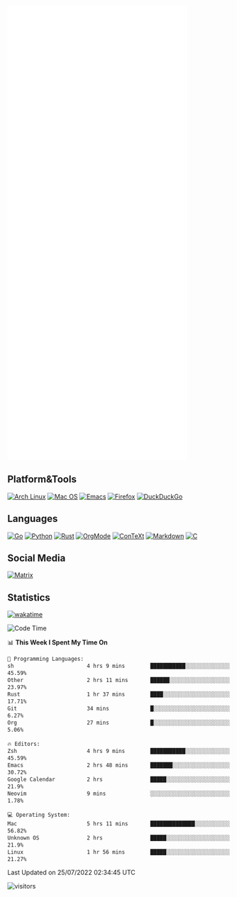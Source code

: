 ![Metrics](https://github.com/SteamedFish/SteamedFish/blob/master/github-metrics.svg)

## Platform&Tools

[![Arch Linux](https://img.shields.io/badge/ArchLinux-1793D1?logo=arch-linux&logoColor=fff&style=flat-square)](https://archlinux.org/)
[![Mac OS](https://img.shields.io/badge/MacOS-000000?style=flat-square&logo=macos&logoColor=F0F0F0)](https://www.apple.com/macos/)
[![Emacs](https://img.shields.io/badge/Emacs-%237F5AB6.svg?&style=flat-square&logo=gnu-emacs&logoColor=white)](https://www.gnu.org/software/emacs/)
[![Firefox](https://img.shields.io/badge/Firefox-FF7139?style=flat-square&logo=Firefox-Browser&logoColor=white)](https://firefox.com/)
[![DuckDuckGo](https://img.shields.io/badge/DuckDuckGo-DE5833?style=flat-square&logo=DuckDuckGo&logoColor=white)](https://duckduckgo.com/)

## Languages

[![Go](https://img.shields.io/badge/Golang-%2300ADD8.svg?style=flat-square&logo=go&logoColor=white)](https://golang.org/)
[![Python](https://img.shields.io/badge/Python-3670A0?style=flat-square&logo=python&logoColor=ffdd54)](https://www.python.org/)
[![Rust](https://img.shields.io/badge/Rust-%23000000.svg?style=flat-square&logo=rust&logoColor=white)](https://www.rust-lang.org/)
[![OrgMode](https://img.shields.io/badge/OrgMode-%23000000.svg?style=flat-square&logo=org&logoColor=white)](https://orgmode.org/)
[![ConTeXt](https://img.shields.io/badge/ConTeXt-%23008080.svg?style=flat-square&logo=latex&logoColor=white)](https://contextgarden.net/)
[![Markdown](https://img.shields.io/badge/MarkDown-%23000000.svg?style=flat-square&logo=markdown&logoColor=white)](https://daringfireball.net/projects/markdown/)
[![C](https://img.shields.io/badge/C-%2300599C.svg?style=flat-square&logo=c&logoColor=white)](https://www.iso.org/standard/74528.html)

## Social Media

[![Matrix](https://img.shields.io/badge/SteamedFish-2CA5E0?style=social&logo=matrix&logoColor=black)](https://matrix.to/#/@i:steamedfish.org)

## Statistics
[![wakatime](https://wakatime.com/badge/user/168280d6-fcf2-4b4f-ad3a-dc4612f35b38.svg)](https://wakatime.com/@168280d6-fcf2-4b4f-ad3a-dc4612f35b38)

<!--START_SECTION:waka-->
![Code Time](http://img.shields.io/badge/Code%20Time-1%2C929%20hrs%2056%20mins-blue)

📊 **This Week I Spent My Time On** 

```text
💬 Programming Languages: 
sh                       4 hrs 9 mins        ███████████░░░░░░░░░░░░░░   45.59% 
Other                    2 hrs 11 mins       ██████░░░░░░░░░░░░░░░░░░░   23.97% 
Rust                     1 hr 37 mins        ████░░░░░░░░░░░░░░░░░░░░░   17.71% 
Git                      34 mins             █░░░░░░░░░░░░░░░░░░░░░░░░   6.27% 
Org                      27 mins             █░░░░░░░░░░░░░░░░░░░░░░░░   5.06%

🔥 Editors: 
Zsh                      4 hrs 9 mins        ███████████░░░░░░░░░░░░░░   45.59% 
Emacs                    2 hrs 48 mins       ███████░░░░░░░░░░░░░░░░░░   30.72% 
Google Calendar          2 hrs               █████░░░░░░░░░░░░░░░░░░░░   21.9% 
Neovim                   9 mins              ░░░░░░░░░░░░░░░░░░░░░░░░░   1.78%

💻 Operating System: 
Mac                      5 hrs 11 mins       ██████████████░░░░░░░░░░░   56.82% 
Unknown OS               2 hrs               █████░░░░░░░░░░░░░░░░░░░░   21.9% 
Linux                    1 hr 56 mins        █████░░░░░░░░░░░░░░░░░░░░   21.27%

```


 Last Updated on 25/07/2022 02:34:45 UTC
<!--END_SECTION:waka-->

![visitors](https://visitor-badge.laobi.icu/badge?page_id=SteamedFish.SteamedFish)
